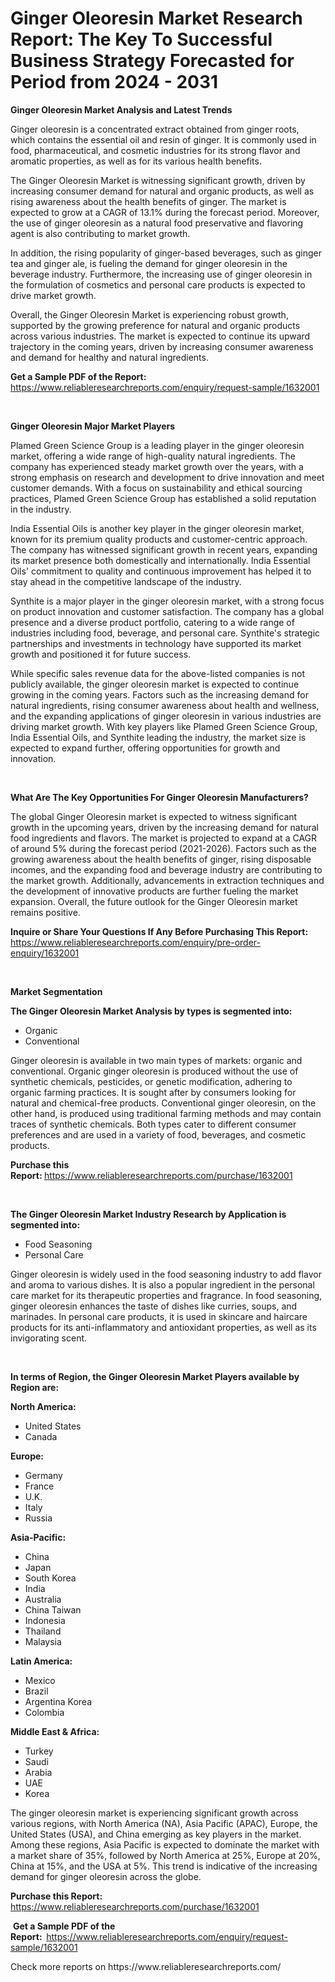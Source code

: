 <p><h1>Ginger Oleoresin Market Research Report: The Key To Successful Business Strategy Forecasted for Period from 2024 - 2031</h1></p><p><strong>Ginger Oleoresin Market Analysis and Latest Trends</strong></p>
<p><p>Ginger oleoresin is a concentrated extract obtained from ginger roots, which contains the essential oil and resin of ginger. It is commonly used in food, pharmaceutical, and cosmetic industries for its strong flavor and aromatic properties, as well as for its various health benefits.</p><p>The Ginger Oleoresin Market is witnessing significant growth, driven by increasing consumer demand for natural and organic products, as well as rising awareness about the health benefits of ginger. The market is expected to grow at a CAGR of 13.1% during the forecast period. Moreover, the use of ginger oleoresin as a natural food preservative and flavoring agent is also contributing to market growth.</p><p>In addition, the rising popularity of ginger-based beverages, such as ginger tea and ginger ale, is fueling the demand for ginger oleoresin in the beverage industry. Furthermore, the increasing use of ginger oleoresin in the formulation of cosmetics and personal care products is expected to drive market growth.</p><p>Overall, the Ginger Oleoresin Market is experiencing robust growth, supported by the growing preference for natural and organic products across various industries. The market is expected to continue its upward trajectory in the coming years, driven by increasing consumer awareness and demand for healthy and natural ingredients.</p></p>
<p><strong>Get a Sample PDF of the Report:&nbsp;</strong> <a href="https://www.reliableresearchreports.com/enquiry/request-sample/1632001">https://www.reliableresearchreports.com/enquiry/request-sample/1632001</a></p>
<p>&nbsp;</p>
<p><strong>Ginger Oleoresin Major Market Players</strong></p>
<p><p>Plamed Green Science Group is a leading player in the ginger oleoresin market, offering a wide range of high-quality natural ingredients. The company has experienced steady market growth over the years, with a strong emphasis on research and development to drive innovation and meet customer demands. With a focus on sustainability and ethical sourcing practices, Plamed Green Science Group has established a solid reputation in the industry.</p><p>India Essential Oils is another key player in the ginger oleoresin market, known for its premium quality products and customer-centric approach. The company has witnessed significant growth in recent years, expanding its market presence both domestically and internationally. India Essential Oils' commitment to quality and continuous improvement has helped it to stay ahead in the competitive landscape of the industry.</p><p>Synthite is a major player in the ginger oleoresin market, with a strong focus on product innovation and customer satisfaction. The company has a global presence and a diverse product portfolio, catering to a wide range of industries including food, beverage, and personal care. Synthite's strategic partnerships and investments in technology have supported its market growth and positioned it for future success.</p><p>While specific sales revenue data for the above-listed companies is not publicly available, the ginger oleoresin market is expected to continue growing in the coming years. Factors such as the increasing demand for natural ingredients, rising consumer awareness about health and wellness, and the expanding applications of ginger oleoresin in various industries are driving market growth. With key players like Plamed Green Science Group, India Essential Oils, and Synthite leading the industry, the market size is expected to expand further, offering opportunities for growth and innovation.</p></p>
<p>&nbsp;</p>
<p><strong>What Are The Key Opportunities For Ginger Oleoresin Manufacturers?</strong></p>
<p><p>The global Ginger Oleoresin market is expected to witness significant growth in the upcoming years, driven by the increasing demand for natural food ingredients and flavors. The market is projected to expand at a CAGR of around 5% during the forecast period (2021-2026). Factors such as the growing awareness about the health benefits of ginger, rising disposable incomes, and the expanding food and beverage industry are contributing to the market growth. Additionally, advancements in extraction techniques and the development of innovative products are further fueling the market expansion. Overall, the future outlook for the Ginger Oleoresin market remains positive.</p></p>
<p><strong>Inquire or Share Your Questions If Any Before Purchasing This Report:</strong> <a href="https://www.reliableresearchreports.com/enquiry/pre-order-enquiry/1632001">https://www.reliableresearchreports.com/enquiry/pre-order-enquiry/1632001</a></p>
<p>&nbsp;</p>
<p><strong>Market Segmentation</strong></p>
<p><strong>The Ginger Oleoresin Market Analysis by types is segmented into:</strong></p>
<p><ul><li>Organic</li><li>Conventional</li></ul></p>
<p><p>Ginger oleoresin is available in two main types of markets: organic and conventional. Organic ginger oleoresin is produced without the use of synthetic chemicals, pesticides, or genetic modification, adhering to organic farming practices. It is sought after by consumers looking for natural and chemical-free products. Conventional ginger oleoresin, on the other hand, is produced using traditional farming methods and may contain traces of synthetic chemicals. Both types cater to different consumer preferences and are used in a variety of food, beverages, and cosmetic products.</p></p>
<p><strong>Purchase this Report:&nbsp;</strong><a href="https://www.reliableresearchreports.com/purchase/1632001">https://www.reliableresearchreports.com/purchase/1632001</a></p>
<p>&nbsp;</p>
<p><strong>The Ginger Oleoresin Market Industry Research by Application is segmented into:</strong></p>
<p><ul><li>Food Seasoning</li><li>Personal Care</li></ul></p>
<p><p>Ginger oleoresin is widely used in the food seasoning industry to add flavor and aroma to various dishes. It is also a popular ingredient in the personal care market for its therapeutic properties and fragrance. In food seasoning, ginger oleoresin enhances the taste of dishes like curries, soups, and marinades. In personal care products, it is used in skincare and haircare products for its anti-inflammatory and antioxidant properties, as well as its invigorating scent.</p></p>
<p>&nbsp;</p>
<p><strong>In terms of Region, the Ginger Oleoresin Market Players available by Region are:</strong></p>
<p>
    <p> <strong> North America: </strong>
        <ul>
            <li>United States</li>
            <li>Canada</li>
        </ul>
        </p> 
    <p> <strong> Europe: </strong>
        <ul>
            <li>Germany</li>
            <li>France</li>
            <li>U.K.</li>
            <li>Italy</li>
            <li>Russia</li>
        </ul>
        </p> 
    <p> <strong> Asia-Pacific: </strong>
        <ul>
            <li>China</li>
            <li>Japan</li>
            <li>South Korea</li>
            <li>India</li>
            <li>Australia</li>
            <li>China Taiwan</li>
            <li>Indonesia</li>
            <li>Thailand</li>
            <li>Malaysia</li>
        </ul>
        </p> 
    <p> <strong> Latin America: </strong>
        <ul>
            <li>Mexico</li>
            <li>Brazil</li>
            <li>Argentina Korea</li>
            <li>Colombia</li>
        </ul>
        </p> 
    <p> <strong> Middle East & Africa: </strong>
        <ul>
            <li>Turkey</li>
            <li>Saudi</li>
            <li>Arabia</li>
            <li>UAE</li>
            <li>Korea</li>
        </ul>
    </p>
    </p>
<p><p>The ginger oleoresin market is experiencing significant growth across various regions, with North America (NA), Asia Pacific (APAC), Europe, the United States (USA), and China emerging as key players in the market. Among these regions, Asia Pacific is expected to dominate the market with a market share of 35%, followed by North America at 25%, Europe at 20%, China at 15%, and the USA at 5%. This trend is indicative of the increasing demand for ginger oleoresin across the globe.</p></p>
<p><strong>Purchase this Report: </strong><a href="https://www.reliableresearchreports.com/purchase/1632001">https://www.reliableresearchreports.com/purchase/1632001</a></p>
<p>&nbsp;<strong>Get a Sample PDF of the Report:&nbsp;&nbsp;</strong><a href="https://www.reliableresearchreports.com/enquiry/request-sample/1632001">https://www.reliableresearchreports.com/enquiry/request-sample/1632001</a></p>
<p><strong></strong></p>
<p>Check more reports on https://www.reliableresearchreports.com/</p>